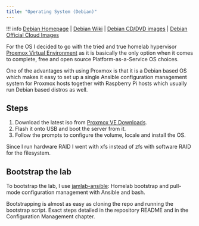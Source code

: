 ```yaml
---
title: "Operating System (Debian)"
---
```


!!! info
    [Debian Homepage](https://www.debian.org/) |
    [Debian Wiki](https://wiki.debian.org/) |
    [Debian CD/DVD images](https://www.debian.org/CD/http-ftp/) |
    [Debian Official Cloud Images](https://cloud.debian.org/images/cloud/)

For the OS I decided to go with the tried and true homelab hypervisor [Proxmox Virtual Environment](https://www.proxmox.com/en/proxmox-ve) as it is basically the only option when it comes to complete, free and open source Platform-as-a-Service OS choices.

One of the advantages with using Proxmox is that it is a Debian based OS which makes it easy to set up a single Ansible configuration management system for Proxmox hosts together with Raspberry Pi hosts which usually run Debian based distros as well.

## Steps

1. Download the latest iso from [Proxmox VE Downloads](https://www.proxmox.com/en/downloads/category/iso-images-pve).
2. Flash it onto USB and boot the server from it.
3. Follow the prompts to configure the volume, locale and install the OS.

Since I run hardware RAID I went with xfs instead of zfs with software RAID for the filesystem.

## Bootstrap the lab

To bootstrap the lab, I use [jamlab-ansible](https://github.com/JamFox/jamlab-ansible): Homelab bootstrap and pull-mode configuration management with Ansible and bash.

Bootstrapping is almost as easy as cloning the repo and running the bootstrap script. Exact steps detailed in the repository README and in the Configuration Management chapter.
